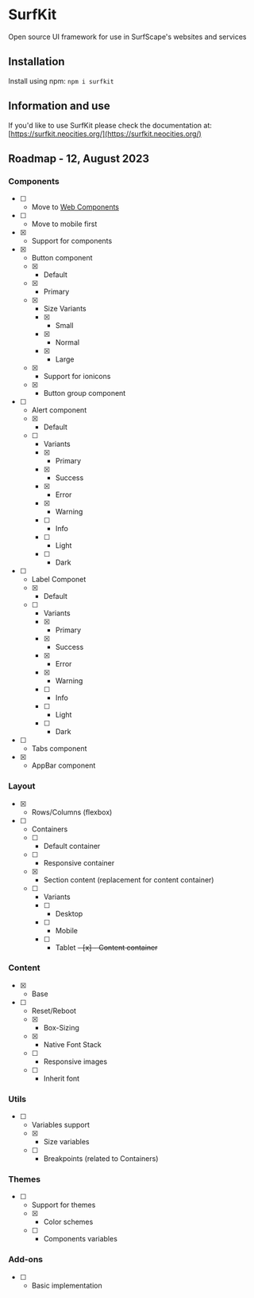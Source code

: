 # SurfKit
Open source UI framework for use in SurfScape's websites and services

## Installation

Install using npm: `npm i surfkit`

## Information and use

If you'd like to use SurfKit please check the documentation at: [https://surfkit.neocities.org/](https://surfkit.neocities.org/)

## Roadmap - 12, August 2023

### Components
- [ ] - Move to [Web Components](https://developer.mozilla.org/en-US/docs/Web/API/Web_Components)
- [ ] - Move to mobile first
- [x] - Support for components
- [x] - Button component
  - [x] - Default
  - [x] - Primary
  - [x] - Size Variants
    - [x] - Small
    - [x] - Normal
    - [x] - Large
  - [x] - Support for ionicons
  - [x] - Button group component
- [ ] - Alert component
  - [x] - Default
  - [ ] - Variants
    - [x] - Primary
    - [x] - Success
    - [x] - Error
    - [x] - Warning
    - [ ] - Info
    - [ ] - Light
    - [ ] - Dark
- [ ] - Label Componet
  - [x] - Default
  - [ ] - Variants
    - [x] - Primary
    - [x] - Success
    - [x] - Error
    - [x] - Warning
    - [ ] - Info
    - [ ] - Light
    - [ ] - Dark
- [ ] - Tabs component
- [x] - AppBar component 

### Layout
- [x] - Rows/Columns (flexbox)
- [ ] - Containers
  - [ ] - Default container
  - [ ] - Responsive container
  - [x] - Section content (replacement for content container)
  - [ ] - Variants
    - [ ] - Desktop
    - [ ] - Mobile
    - [ ] - Tablet
  ~~- [x] - Content container~~

### Content
- [x] - Base
- [ ] - Reset/Reboot
  - [x] - Box-Sizing
  - [x] - Native Font Stack
  - [ ] - Responsive images
  - [ ] - Inherit font
     
### Utils
- [ ] - Variables support
  - [x] - Size variables
  - [ ] - Breakpoints (related to Containers)

### Themes
- [ ] - Support for themes
  - [x] - Color schemes
  - [ ] - Components variables

### Add-ons
- [ ] - Basic implementation

